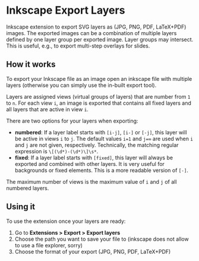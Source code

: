 # Inkscape Export Layers

Inkscape extension to export SVG layers as (JPG, PNG, PDF, LaTeX+PDF) images. The exported images can be a combination of multiple layers defined by one layer group per exported image. Layer groups may intersect. This is useful, e.g., to export multi-step overlays for slides.

## How it works
To export your Inkscape file as an image open an inkscape file with multiple layers (otherwise you can simply use the in-built export tool).

Layers are assigned views (virtual groups of layers) that are number from `1` to `n`. For each view `i`, an image is exported that contains all fixed layers and all layers that are active in view `i`.

There are two options for your layers when exporting:
-  **numbered**: If a layer label starts with `[i-j]`, `[i-]` or `[-j]`, this layer will be active in views `i` to `j`. The default values `i=1` and `j=∞` are used when `i` and `j` are not given, respectively. Technically, the matching regular expression is `\[(\d*)-(\d*)\]\s*`.
- **fixed**: If a layer label starts with `[fixed]`, this layer will always be exported and combined with other layers. It is very useful for backgrounds or fixed elements. This is a more readable version of `[-]`.

The maximum number of views is the maximum value of `i` and `j` of all numbered layers.

## Using it
To use the extension once your layers are ready:

1. Go to **Extensions > Export > Export layers**
2. Choose the path you want to save your file to (inkscape does not allow to use a file explorer, sorry)
3. Choose the format of your export (JPG, PNG, PDF, LaTeX+PDF)
